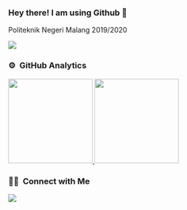 ### Hey there! I am using Github 👋 

Politeknik Negeri Malang 2019/2020 

![](https://komarev.com/ghpvc/?username=Sholikin1941720140&color=blueviolet)

### ⚙️ &nbsp;GitHub Analytics

<p align="left">
<a href="https://github.com/sholikin1941720140">
  <img height="170em" src="https://github-readme-stats.vercel.app/api/top-langs/?username=Sholikin1941720140&layout=compact&langs_count=8&theme=gotham"/>
  <img height="170em" src="https://github-readme-stats.vercel.app/api?username=Sholikin1941720140&show_icons=true&theme=gotham&count_private=true&hide_rank=true&line_height=30&icon_color=fff305&custom_title=My%20Github%20Statistic"/>
</a>
</p>

### 🤝🏻 &nbsp;Connect with Me

<p align="left">
<a href="mailto: sholikinmuhammad140201@gmail.com"><img src="https://img.shields.io/badge/sholikinmuhammad140201@gmail.com-D14836?style=flat&logo=Gmail&logoColor=white"/></a>
</p>
